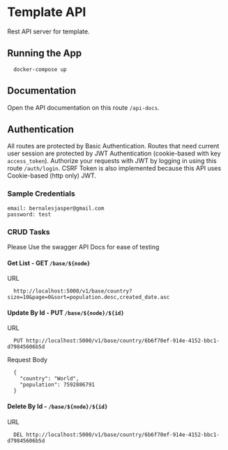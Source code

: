# Template API

Rest API server for template.

## Running the App

```
  docker-compose up
```

## Documentation

Open the API documentation on this route `/api-docs`.

## Authentication

All routes are protected by Basic Authentication. Routes that need current user session are protected by JWT Authentication (cookie-based with key `access_token`). Authorize your requests with JWT by logging in using this route `/auth/login`. CSRF Token is also implemented because this API uses Cookie-based (http only) JWT.

### Sample Credentials

```
email: bernalesjasper@gmail.com
password: test
```


### CRUD Tasks

Please Use the swagger API Docs for ease of testing

#### Get List - GET `/base/${node}`

URL
```
  http://localhost:5000/v1/base/country?size=10&page=0&sort=population.desc,created_date.asc
```

#### Update By Id - PUT `/base/${node}/${id}`

  URL
```
  PUT http://localhost:5000/v1/base/country/6b6f70ef-914e-4152-bbc1-d79845606b5d
```

  Request Body
  ```
    {
      "country": "World",
      "population": 7592886791
    }
  ```

#### Delete By Id - `/base/${node}/${id}`
  URL
```
  DEL http://localhost:5000/v1/base/country/6b6f70ef-914e-4152-bbc1-d79845606b5d
```